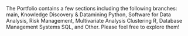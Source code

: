 The Portfolio contains a few sections including the following branches: main, Knowledge Discovery & Datamining Python, Software for Data Analysis, Risk Management, Multivariate Analysis Clustering R, Database Management Systems SQL, and Other. Please feel free to explore them!
